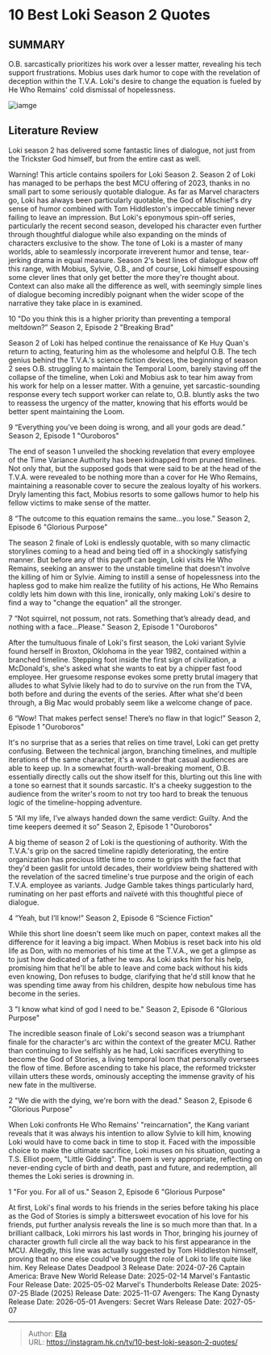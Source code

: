 # 10 Best Loki Season 2 Quotes


## SUMMARY 


 O.B. sarcastically prioritizes his work over a lesser matter, revealing his tech support frustrations. 
 Mobius uses dark humor to cope with the revelation of deception within the T.V.A. 
 Loki&#39;s desire to change the equation is fueled by He Who Remains&#39; cold dismissal of hopelessness. 

![iamge](https://static1.srcdn.com/wordpress/wp-content/uploads/2023/12/loki-season-2-poster-where-he-is-in-his-series-finale-suit-controlling-green-lightning-and-he-who-remains-smiling-at-his-desk-1.jpg)

## Literature Review
Loki season 2 has delivered some fantastic lines of dialogue, not just from the Trickster God himself, but from the entire cast as well.




Warning! This article contains spoilers for Loki Season 2.
Season 2 of Loki has managed to be perhaps the best MCU offering of 2023, thanks in no small part to some seriously quotable dialogue. As far as Marvel characters go, Loki has always been particularly quotable, the God of Mischief&#39;s dry sense of humor combined with Tom Hiddleston&#39;s impeccable timing never failing to leave an impression. But Loki&#39;s eponymous spin-off series, particularly the recent second season, developed his character even further through thoughtful dialogue while also expanding on the minds of characters exclusive to the show.
The tone of Loki is a master of many worlds, able to seamlessly incorporate irreverent humor and tense, tear-jerking drama in equal measure. Season 2&#39;s best lines of dialogue show off this range, with Mobius, Sylvie, O.B., and of course, Loki himself espousing some clever lines that only get better the more they&#39;re thought about. Context can also make all the difference as well, with seemingly simple lines of dialogue becoming incredibly poignant when the wider scope of the narrative they take place in is examined.









 








 10  &#34;Do you think this is a higher priority than preventing a temporal meltdown?” 
Season 2, Episode 2 &#34;Breaking Brad&#34;
        

Season 2 of Loki has helped continue the renaissance of Ke Huy Quan&#39;s return to acting, featuring him as the wholesome and helpful O.B. The tech genius behind the T.V.A.&#39;s science fiction devices, the beginning of season 2 sees O.B. struggling to maintain the Temporal Loom, barely staving off the collapse of the timeline, when Loki and Mobius ask to tear him away from his work for help on a lesser matter. With a genuine, yet sarcastic-sounding response every tech support worker can relate to, O.B. bluntly asks the two to reassess the urgency of the matter, knowing that his efforts would be better spent maintaining the Loom.





 9  “Everything you’ve been doing is wrong, and all your gods are dead.” 
Season 2, Episode 1 &#34;Ouroboros&#34;


 







The end of season 1 unveiled the shocking revelation that every employee of the Time Variance Authority has been kidnapped from pruned timelines. Not only that, but the supposed gods that were said to be at the head of the T.V.A. were revealed to be nothing more than a cover for He Who Remains, maintaining a reasonable cover to secure the zealous loyalty of his workers. Dryly lamenting this fact, Mobius resorts to some gallows humor to help his fellow victims to make sense of the matter.





 8  “The outcome to this equation remains the same…you lose.” 
Season 2, Episode 6 &#34;Glorious Purpose&#34;


 







The season 2 finale of Loki is endlessly quotable, with so many climactic storylines coming to a head and being tied off in a shockingly satisfying manner. But before any of this payoff can begin, Loki visits He Who Remains, seeking an answer to the unstable timeline that doesn&#39;t involve the killing of him or Sylvie. Aiming to instill a sense of hopelessness into the hapless god to make him realize the futility of his actions, He Who Remains coldly lets him down with this line, ironically, only making Loki&#39;s desire to find a way to &#34;change the equation&#34; all the stronger.





 7  “Not squirrel, not possum, not rats. Something that’s already dead, and nothing with a face…Please.&#34; 
Season 2, Episode 1 &#34;Ouroboros&#34;
        

After the tumultuous finale of Loki&#39;s first season, the Loki variant Sylvie found herself in Broxton, Oklohoma in the year 1982, contained within a branched timeline. Stepping foot inside the first sign of civilization, a McDonald&#39;s, she&#39;s asked what she wants to eat by a chipper fast food employee. Her gruesome response evokes some pretty brutal imagery that alludes to what Sylvie likely had to do to survive on the run from the TVA, both before and during the events of the series. After what she&#39;d been through, a Big Mac would probably seem like a welcome change of pace.





 6  “Wow! That makes perfect sense! There’s no flaw in that logic!” 
Season 2, Episode 1 &#34;Ouroboros&#34;
        

It&#39;s no surprise that as a series that relies on time travel, Loki can get pretty confusing. Between the technical jargon, branching timelines, and multiple iterations of the same character, it&#39;s a wonder that casual audiences are able to keep up. In a somewhat fourth-wall-breaking moment, O.B. essentially directly calls out the show itself for this, blurting out this line with a tone so earnest that it sounds sarcastic. It&#39;s a cheeky suggestion to the audience from the writer&#39;s room to not try too hard to break the tenuous logic of the timeline-hopping adventure.





 5  “All my life, I’ve always handed down the same verdict: Guilty. And the time keepers deemed it so” 
Season 2, Episode 1 &#34;Ouroboros&#34;
        

A big theme of season 2 of Loki is the questioning of authority. With the T.V.A.&#39;s grip on the sacred timeline rapidly deteriorating, the entire organization has precious little time to come to grips with the fact that they&#39;d been gaslit for untold decades, their worldview being shattered with the revelation of the sacred timeline&#39;s true purpose and the origin of each T.V.A. employee as variants. Judge Gamble takes things particularly hard, ruminating on her past efforts and naïveté with this thoughtful piece of dialogue.





 4  “Yeah, but I’ll know!” 
Season 2, Episode 6 “Science Fiction”
        

While this short line doesn&#39;t seem like much on paper, context makes all the difference for it leaving a big impact. When Mobius is reset back into his old life as Don, with no memories of his time at the T.V.A., we get a glimpse as to just how dedicated of a father he was. As Loki asks him for his help, promising him that he&#39;ll be able to leave and come back without his kids even knowing, Don refuses to budge, clarifying that he&#39;d still know that he was spending time away from his children, despite how nebulous time has become in the series.





 3  &#34;I know what kind of god I need to be.&#34; 
Season 2, Episode 6 &#34;Glorious Purpose&#34;
        

The incredible season finale of Loki&#39;s second season was a triumphant finale for the character&#39;s arc within the context of the greater MCU. Rather than continuing to live selfishly as he had, Loki sacrifices everything to become the God of Stories, a living temporal loom that personally oversees the flow of time. Before ascending to take his place, the reformed trickster villain utters these words, ominously accepting the immense gravity of his new fate in the multiverse.





 2  &#34;We die with the dying, we&#39;re born with the dead.&#34; 
Season 2, Episode 6 &#34;Glorious Purpose&#34;
        

When Loki confronts He Who Remains&#39; &#34;reincarnation&#34;, the Kang variant reveals that it was always his intention to allow Sylvie to kill him, knowing Loki would have to come back in time to stop it. Faced with the impossible choice to make the ultimate sacrifice, Loki muses on his situation, quoting a T.S. Elliot poem, &#34;Little Gidding&#34;. The poem is very appropriate, reflecting on never-ending cycle of birth and death, past and future, and redemption, all themes the Loki series is drowning in.





 1  &#34;For you. For all of us.&#34; 
Season 2, Episode 6 &#34;Glorious Purpose&#34;


 







At first, Loki&#39;s final words to his friends in the series before taking his place as the God of Stories is simply a bittersweet evocation of his love for his friends, put further analysis reveals the line is so much more than that. In a brilliant callback, Loki mirrors his last words in Thor, bringing his journey of character growth full circle all the way back to his first appearance in the MCU. Allegdly, this line was actually suggested by Tom Hiddleston himself, proving that no one else could&#39;ve brought the role of Loki to life quite like him.
   Key Release Dates             Deadpool 3 Release Date: 2024-07-26                   Captain America: Brave New World Release Date: 2025-02-14                  Marvel&#39;s Fantastic Four Release Date: 2025-05-02                  Marvel&#39;s Thunderbolts Release Date: 2025-07-25                  Blade (2025) Release Date: 2025-11-07                  Avengers: The Kang Dynasty  Release Date: 2026-05-01                   Avengers: Secret Wars Release Date: 2027-05-07      

---

> Author: [Ella](https://instagram.hk.cn/)  
> URL: https://instagram.hk.cn/tv/10-best-loki-season-2-quotes/  


